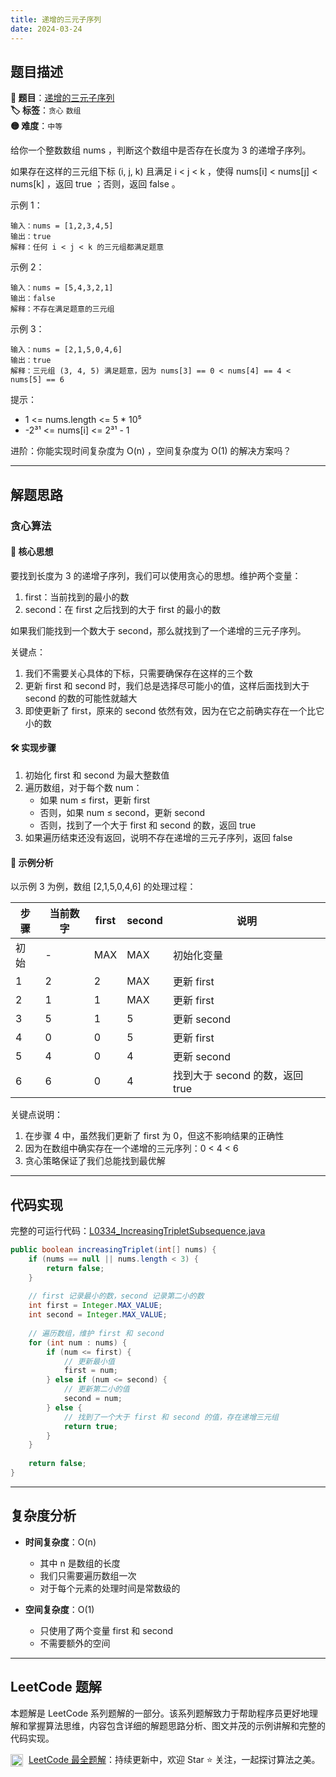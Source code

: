 ```yaml
---
title: 递增的三元子序列
date: 2024-03-24
---
```


## 题目描述

**🔗 题目**：[递增的三元子序列](https://leetcode.cn/problems/increasing-triplet-subsequence/)  
**🏷️ 标签**：`贪心` `数组`  
**🟡 难度**：`中等`  

给你一个整数数组 nums ，判断这个数组中是否存在长度为 3 的递增子序列。

如果存在这样的三元组下标 (i, j, k) 且满足 i < j < k ，使得 nums[i] < nums[j] < nums[k] ，返回 true ；否则，返回 false 。

示例 1：
```
输入：nums = [1,2,3,4,5]
输出：true
解释：任何 i < j < k 的三元组都满足题意
```

示例 2：
```
输入：nums = [5,4,3,2,1]
输出：false
解释：不存在满足题意的三元组
```

示例 3：
```
输入：nums = [2,1,5,0,4,6]
输出：true
解释：三元组 (3, 4, 5) 满足题意，因为 nums[3] == 0 < nums[4] == 4 < nums[5] == 6
```

提示：
- 1 <= nums.length <= 5 * 10⁵
- -2³¹ <= nums[i] <= 2³¹ - 1

进阶：你能实现时间复杂度为 O(n) ，空间复杂度为 O(1) 的解决方案吗？

---

## 解题思路
### 贪心算法

#### 📝 核心思想
要找到长度为 3 的递增子序列，我们可以使用贪心的思想。维护两个变量：
1. first：当前找到的最小的数
2. second：在 first 之后找到的大于 first 的最小的数

如果我们能找到一个数大于 second，那么就找到了一个递增的三元子序列。

关键点：
1. 我们不需要关心具体的下标，只需要确保存在这样的三个数
2. 更新 first 和 second 时，我们总是选择尽可能小的值，这样后面找到大于 second 的数的可能性就越大
3. 即使更新了 first，原来的 second 依然有效，因为在它之前确实存在一个比它小的数

#### 🛠️ 实现步骤
1. 初始化 first 和 second 为最大整数值
2. 遍历数组，对于每个数 num：
   - 如果 num ≤ first，更新 first
   - 否则，如果 num ≤ second，更新 second
   - 否则，找到了一个大于 first 和 second 的数，返回 true
3. 如果遍历结束还没有返回，说明不存在递增的三元子序列，返回 false

#### 🧩 示例分析
以示例 3 为例，数组 [2,1,5,0,4,6] 的处理过程：

| 步骤 | 当前数字 | first | second | 说明 |
|-----|---------|--------|---------|------|
| 初始 | - | MAX | MAX | 初始化变量 |
| 1 | 2 | 2 | MAX | 更新 first |
| 2 | 1 | 1 | MAX | 更新 first |
| 3 | 5 | 1 | 5 | 更新 second |
| 4 | 0 | 0 | 5 | 更新 first |
| 5 | 4 | 0 | 4 | 更新 second |
| 6 | 6 | 0 | 4 | 找到大于 second 的数，返回 true |

关键点说明：
1. 在步骤 4 中，虽然我们更新了 first 为 0，但这不影响结果的正确性
2. 因为在数组中确实存在一个递增的三元序列：0 < 4 < 6
3. 贪心策略保证了我们总能找到最优解

---

## 代码实现

完整的可运行代码：[L0334_IncreasingTripletSubsequence.java](../src/main/java/L0334_IncreasingTripletSubsequence.java)

```java
public boolean increasingTriplet(int[] nums) {
    if (nums == null || nums.length < 3) {
        return false;
    }
    
    // first 记录最小的数，second 记录第二小的数
    int first = Integer.MAX_VALUE;
    int second = Integer.MAX_VALUE;
    
    // 遍历数组，维护 first 和 second
    for (int num : nums) {
        if (num <= first) {
            // 更新最小值
            first = num;
        } else if (num <= second) {
            // 更新第二小的值
            second = num;
        } else {
            // 找到了一个大于 first 和 second 的值，存在递增三元组
            return true;
        }
    }
    
    return false;
}
```

---

## 复杂度分析

- **时间复杂度**：O(n)
  - 其中 n 是数组的长度
  - 我们只需要遍历数组一次
  - 对于每个元素的处理时间是常数级的

- **空间复杂度**：O(1)
  - 只使用了两个变量 first 和 second
  - 不需要额外的空间

---

## LeetCode 题解

本题解是 LeetCode 系列题解的一部分。该系列题解致力于帮助程序员更好地理解和掌握算法思维，内容包含详细的解题思路分析、图文并茂的示例讲解和完整的代码实现。

<img src="https://github.githubassets.com/images/modules/logos_page/GitHub-Mark.png" alt="GitHub" width="20" style="vertical-align: middle; margin-right: 5px"> [LeetCode 最全题解](https://github.com/LjyYano/LeetCode)：持续更新中，欢迎 Star ⭐️ 关注，一起探讨算法之美。 